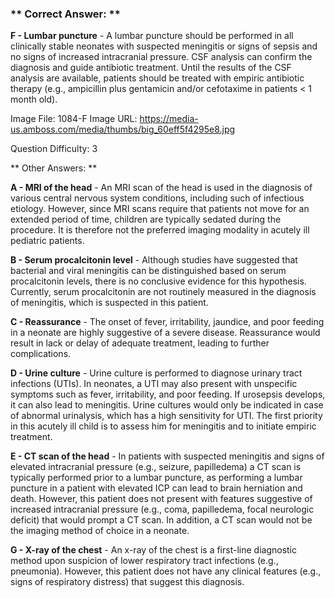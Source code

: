 ### ** Correct Answer: **

**F - Lumbar puncture** - A lumbar puncture should be performed in all clinically stable neonates with suspected meningitis or signs of sepsis and no signs of increased intracranial pressure. CSF analysis can confirm the diagnosis and guide antibiotic treatment. Until the results of the CSF analysis are available, patients should be treated with empiric antibiotic therapy (e.g., ampicillin plus gentamicin and/or cefotaxime in patients < 1 month old).

Image File: 1084-F
Image URL: https://media-us.amboss.com/media/thumbs/big_60eff5f4295e8.jpg

Question Difficulty: 3

** Other Answers: **

**A - MRI of the head** - An MRI scan of the head is used in the diagnosis of various central nervous system conditions, including such of infectious etiology. However, since MRI scans require that patients not move for an extended period of time, children are typically sedated during the procedure. It is therefore not the preferred imaging modality in acutely ill pediatric patients.

**B - Serum procalcitonin level** - Although studies have suggested that bacterial and viral meningitis can be distinguished based on serum procalcitonin levels, there is no conclusive evidence for this hypothesis. Currently, serum procalcitonin are not routinely measured in the diagnosis of meningitis, which is suspected in this patient.

**C - Reassurance** - The onset of fever, irritability, jaundice, and poor feeding in a neonate are highly suggestive of a severe disease. Reassurance would result in lack or delay of adequate treatment, leading to further complications.

**D - Urine culture** - Urine culture is performed to diagnose urinary tract infections (UTIs). In neonates, a UTI may also present with unspecific symptoms such as fever, irritability, and poor feeding. If urosepsis develops, it can also lead to meningitis. Urine cultures would only be indicated in case of abnormal urinalysis, which has a high sensitivity for UTI. The first priority in this acutely ill child is to assess him for meningitis and to initiate empiric treatment.

**E - CT scan of the head** - In patients with suspected meningitis and signs of elevated intracranial pressure (e.g., seizure, papilledema) a CT scan is typically performed prior to a lumbar puncture, as performing a lumbar puncture in a patient with elevated ICP can lead to brain herniation and death. However, this patient does not present with features suggestive of increased intracranial pressure (e.g., coma, papilledema, focal neurologic deficit) that would prompt a CT scan. In addition, a CT scan would not be the imaging method of choice in a neonate.

**G - X-ray of the chest** - An x-ray of the chest is a first-line diagnostic method upon suspicion of lower respiratory tract infections (e.g., pneumonia). However, this patient does not have any clinical features (e.g., signs of respiratory distress) that suggest this diagnosis.

